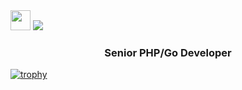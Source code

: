 <img src="" height="32"/>
<img src="https://user-images.githubusercontent.com/74038190/241765440-80728820-e06b-4f96-9c9e-9df46f0cc0a5.gif" />
<h3 align="center"><b>Senior PHP/Go Developer</b></h3>


[![trophy](https://github-profile-trophy.vercel.app/?username=ryo-ma&theme=dracula&column=8&margin-w=20)](https://github.com/ryo-ma/github-profile-trophy)
